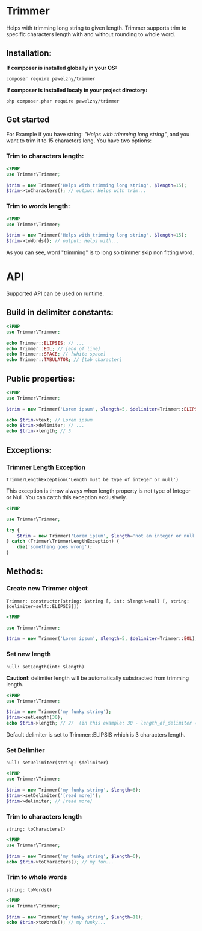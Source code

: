 # Trimmer

Helps with trimming long string to given length.
Trimmer supports trim to specific characters length with and without
rounding to whole word.

## Installation:

**If composer is installed globally in your OS:**
```
composer require pawelzny/trimmer
```

**If composer is installed localy in your project directory:**
```
php composer.phar require pawelzny/trimmer
```

## Get started

For Example if you have string: *"Helps with trimming long string"*,
and you want to trim it to 15 characters long. You have two options:


### Trim to characters length:

```php
<?PHP
use Trimmer\Trimmer;

$trim = new Trimmer('Helps with trimming long string', $length=15);
$trim->toCharacters(); // output: Helps with trim...
```


### Trim to words length:

```php
<?PHP
use Trimmer\Trimmer;

$trim = new Trimmer('Helps with trimming long string', $length=15);
$trim->toWords(); // output: Helps with...
```

As you can see, word "trimming" is to long so trimmer skip non fitting word.



# API

Supported API can be used on runtime.


## Build in delimiter constants:

```php
<?PHP
use Trimmer\Trimmer;

echo Trimmer::ELIPSIS; // ...
echo Trimmer::EOL; // [end of line]
echo Trimmer::SPACE; // [white space]
echo Trimmer::TABULATOR; // [tab character]
```


## Public properties:

```php
<?PHP
use Trimmer\Trimmer;

$trim = new Trimmer('Lorem ipsum', $length=5, $delimiter=Trimmer::ELIPSIS);

echo $trim->text; // Lorem ipsum
echo $trim->delimiter; // ...
echo $trim->length; // 5
```

## Exceptions:

### Trimmer Length Exception
`TrimmerLengthException('Length must be type of integer or null')`

This exception is throw always when length property is not type of Integer or Null.
You can catch this exception exclusively.

```php
<?PHP

use Trimmer\Trimmer;

try {
    $trim = new Trimmer('Lorem ipsum', $length='not an integer or null');
} catch (Trimmer\TrimmerLengthException) {
    die('something goes wrong');
}
```


## Methods:

### Create new Trimmer object
`Trimmer: constructor(string: $string [, int: $length=null [, string: $delimiter=self::ELIPSIS]])`

```php
<?PHP

use Trimmer\Trimmer;

$trim = new Trimmer('Lorem ipsum', $length=5, $delimiter=Trimmer::EOL);
```


### Set new length
`null: setLength(int: $length)`

**Caution!**: delimiter length will be automatically substracted from trimming length.

```php
<?PHP
use Trimmer\Trimmer;

$trim = new Trimmer('my funky string');
$trim->setLength(30);
echo $trim->length; // 27  (in this example: 30 - length_of_delimiter = 27)
```
Default delimiter is set to Trimmer::ELIPSIS which is 3 characters length.

### Set Delimiter
`null: setDelimiter(string: $delimiter)`

```php
<?PHP
use Trimmer\Trimmer;

$trim = new Trimmer('my funky string', $length=6);
$trim->setDelimiter('[read more]');
$trim->delimiter; // [read more]
```


### Trim to characters length
`string: toCharacters()`

```php
<?PHP
use Trimmer\Trimmer;

$trim = new Trimmer('my funky string', $length=6);
echo $trim->toCharacters(); // my fun...
```


### Trim to whole words
`string: toWords()`

```php
<?PHP
use Trimmer\Trimmer;

$trim = new Trimmer('my funky string', $length=11);
echo $trim->toWords(); // my funky...
```
